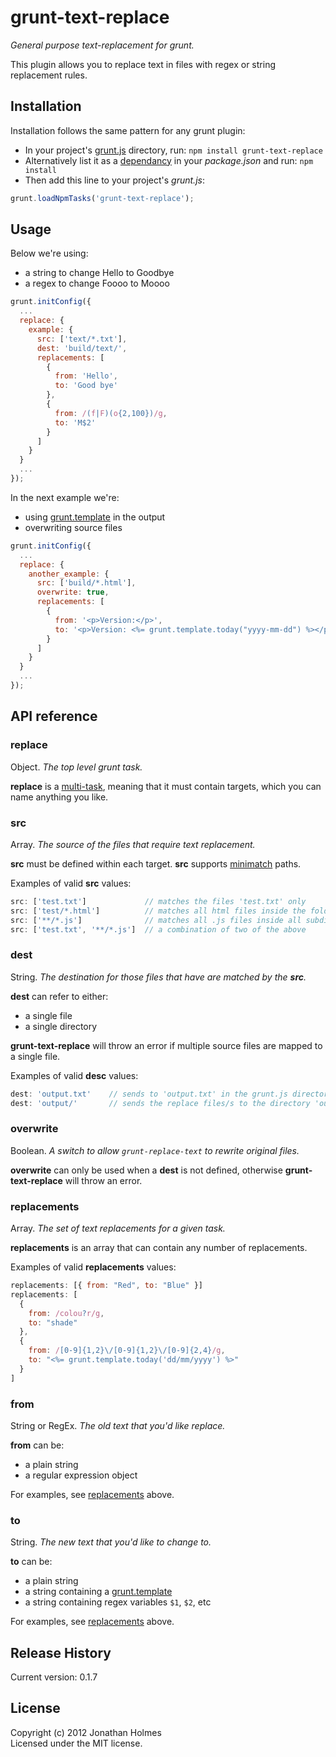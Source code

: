 # grunt-text-replace
*General purpose text-replacement for grunt.* 

This plugin allows you to replace text in files with regex or string replacement rules.
 


## Installation
Installation follows the same pattern for any grunt plugin:

- In your project's [grunt.js][getting_started] directory, run: 
`npm install grunt-text-replace`
- Alternatively list it as a [dependancy][dependancy] in your *package.json* and run: `npm install`
- Then add this line to your project's *grunt.js*:

```javascript
grunt.loadNpmTasks('grunt-text-replace');
```

[grunt]: http://gruntjs.com/
[getting_started]: https://github.com/gruntjs/grunt/blob/master/docs/getting_started.md
[dependancy]: https://npmjs.org/doc/json.html#dependencies


## Usage

Below we're using:

- a string to change Hello to Goodbye
- a regex to change Foooo to Moooo

```javascript
grunt.initConfig({
  ...
  replace: {
    example: {
      src: ['text/*.txt'],
      dest: 'build/text/',
      replacements: [
        { 
          from: 'Hello', 
          to: 'Good bye' 
        }, 
        { 
          from: /(f|F)(o{2,100})/g, 
          to: 'M$2' 
        }
      ]
    }
  }
  ...
});
```

In the next example we're:

- using [grunt.template][grunt.template] in the output
- overwriting source files

```javascript
grunt.initConfig({
  ...
  replace: {
    another_example: {
      src: ['build/*.html'],
      overwrite: true,
      replacements: [
        { 
          from: '<p>Version:</p>', 
          to: '<p>Version: <%= grunt.template.today("yyyy-mm-dd") %></p>'
        }
      ]
    }
  }
  ...
});
```



## API reference

### replace

Object. *The top level grunt task.* 

**replace** is a [multi-task][multitask], meaning that it must contain targets, which you can 
name anything you like.

[multitask]: https://github.com/gruntjs/grunt/blob/master/docs/api.md#gruntregistermultitask


### src

Array. *The source of the files that require text replacement.*

**src** must be defined within each target. **src** supports [minimatch][minimatch] paths.

Examples of valid **src** values:

```javascript
src: ['test.txt']             // matches the files 'test.txt' only
src: ['test/*.html']          // matches all html files inside the folder 'test'
src: ['**/*.js']              // matches all .js files inside all subdirctories 
src: ['test.txt', '**/*.js']  // a combination of two of the above
```

[minimatch]: https://github.com/isaacs/minimatch


### dest

String. *The destination for those files that have are matched by the **src**.*

**dest** can refer to either: 

- a single file 
- a single directory

**grunt-text-replace** will throw an error if multiple source files are mapped to
a single file. 

Examples of valid **desc** values:

```javascript 
dest: 'output.txt'    // sends to 'output.txt' in the grunt.js directory
dest: 'output/'       // sends the replace files/s to the directory 'output'
```



### overwrite

Boolean. *A switch to allow `grunt-replace-text` to rewrite original files.*

**overwrite** can only be used when a **dest** is not defined, otherwise 
**grunt-text-replace** will throw an error.



### replacements

Array. *The set of text replacements for a given task.*

**replacements** is an array that can contain any number of replacements.

Examples of valid **replacements** values:

```javascript 
replacements: [{ from: "Red", to: "Blue" }]
replacements: [
  { 
    from: /colou?r/g, 
    to: "shade" 
  }, 
  {
    from: /[0-9]{1,2}\/[0-9]{1,2}\/[0-9]{2,4}/g,
    to: "<%= grunt.template.today('dd/mm/yyyy') %>"
  }
]
```

### from

String or RegEx. *The old text that you'd like replace.*

**from** can be:

- a plain string
- a regular expression object

For examples, see [replacements](#replacements) above.

### to

String. *The new text that you'd like to change to.*

**to** can be:

- a plain string
- a string containing a [grunt.template][grunt.template]
- a string containing regex variables `$1`, `$2`, etc


For examples, see [replacements](#replacements) above.

[grunt.template]: https://github.com/gruntjs/grunt/blob/master/docs/api_template.md


## Release History
Current version:  0.1.7



## License
Copyright (c) 2012 Jonathan Holmes  
Licensed under the MIT license.